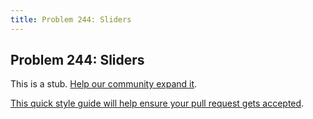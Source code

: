 ```yaml
---
title: Problem 244: Sliders
---
```

## Problem 244: Sliders

This is a stub. <a href='https://github.com/freecodecamp/guides/tree/master/src/pages/certifications/coding-interview-prep/project-euler/problem-244-sliders/index.md' target='_blank' rel='nofollow'>Help our community expand it</a>.

<a href='https://github.com/freecodecamp/guides/blob/master/README.md' target='_blank' rel='nofollow'>This quick style guide will help ensure your pull request gets accepted</a>.

<!-- The article goes here, in GitHub-flavored Markdown. Feel free to add YouTube videos, images, and CodePen/JSBin embeds  -->
